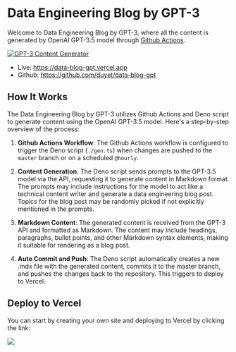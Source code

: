 # Data Engineering Blog by GPT-3

Welcome to Data Engineering Blog by GPT-3, where all the content is generated by OpenAI GPT-3.5 model through [Github Actions](https://github.com/duyet/data-blog-gpt/actions/workflows/generator.yml).

[![GPT-3 Content Generator](https://github.com/duyet/data-blog-gpt/actions/workflows/generator.yml/badge.svg)](https://github.com/duyet/data-blog-gpt/actions/workflows/generator.yml)

- Live: https://data-blog-gpt.vercel.app
- Github: https://github.com/duyet/data-blog-gpt

## How It Works

The Data Engineering Blog by GPT-3 utilizes Github Actions and Deno script to generate content using the OpenAI GPT-3.5 model. Here's a step-by-step overview of the process:

1. **Github Actions Workflow**: The Github Actions workflow is configured to trigger the Deno script (`./gen.ts`) when changes are pushed to the `master` branch or on a scheduled `@hourly`.

2. **Content Generation**: The Deno script sends prompts to the GPT-3.5 model via the API, requesting it to generate content in Markdown format. The prompts may include instructions for the model to act like a technical content writer and generate a data engineering blog post. Topics for the blog post may be randomly picked if not explicitly mentioned in the prompts.

3. **Markdown Content**: The generated content is received from the GPT-3 API and formatted as Markdown. The content may include headings, paragraphs, bullet points, and other Markdown syntax elements, making it suitable for rendering as a blog post.

4. **Auto Commit and Push**: The Deno script automatically creates a new .mdx file with the generated content, commits it to the master branch, and pushes the changes back to the repository. This triggers to deploy to Vercel.

## Deploy to Vercel

You can start by creating your own site and deploying to Vercel by clicking the link:

<a className="inline-flex mt-3" target="_blank" href="https://vercel.com/new/clone?s=https%3A%2F%2Fgithub.com%2Fduyet%2Fdata-blog-gpt&showOptionalTeamCreation=false">![](https://vercel.com/button)</a>

##

